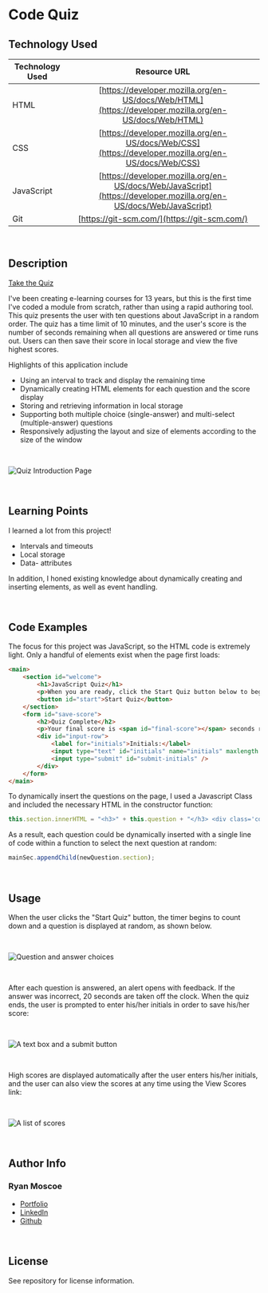 # Code Quiz

## Technology Used 

| Technology Used         | Resource URL           | 
| ------------- |:-------------:| 
| HTML    | [https://developer.mozilla.org/en-US/docs/Web/HTML](https://developer.mozilla.org/en-US/docs/Web/HTML) | 
| CSS     | [https://developer.mozilla.org/en-US/docs/Web/CSS](https://developer.mozilla.org/en-US/docs/Web/CSS)      |   
| JavaScript | [https://developer.mozilla.org/en-US/docs/Web/JavaScript](https://developer.mozilla.org/en-US/docs/Web/JavaScript) |
| Git | [https://git-scm.com/](https://git-scm.com/)     |    

</br>

## Description 

[Take the Quiz](https://rmoscoe.github.io/code-quiz-challenge/)

I've been creating e-learning courses for 13 years, but this is the first time I've coded a module from scratch, rather than using a rapid authoring tool. This quiz presents the user with ten questions about JavaScript in a random order. The quiz has a time limit of 10 minutes, and the user's score is the number of seconds remaining when all questions are answered or time runs out. Users can then save their score in local storage and view the five highest scores.

 Highlights of this application include
* Using an interval to track and display the remaining time
* Dynamically creating HTML elements for each question and the score display
* Storing and retrieving information in local storage
* Supporting both multiple choice (single-answer) and multi-select (multiple-answer) questions
* Responsively adjusting the layout and size of elements according to the size of the window

<br />

![Quiz Introduction Page](./assets/images/Welcome.jpg)

<br />

## Learning Points 


I learned a lot from this project!
* Intervals and timeouts
* Local storage
* Data- attributes

In addition, I honed existing knowledge about dynamically creating and inserting elements, as well as event handling.

<br />

## Code Examples

The focus for this project was JavaScript, so the HTML code is extremely light. Only a handful of elements exist when the page first loads:


```html
<main>
    <section id="welcome">
        <h1>JavaScript Quiz</h1>
        <p>When you are ready, click the Start Quiz button below to begin the quiz. You will have 10 minutes to answer 10 questions. For each incorrect answer, 20 seconds will be deducted from your remaining time. Your score will be the number of seconds remaining when you have answered all questions or when time runs out. Good luck!</p>
        <button id="start">Start Quiz</button>
    </section>
    <form id="save-score">
        <h2>Quiz Complete</h2>
        <p>Your final score is <span id="final-score"></span> seconds remaining. To save your score, enter your initials and click Submit.</p>
        <div id="input-row">
            <label for="initials">Initials:</label>
            <input type="text" id="initials" name="initials" maxlength = "3" required/>
            <input type="submit" id="submit-initials" />
        </div>    
    </form>
</main>
```

To dynamically insert the questions on the page, I used a Javascript Class and included the necessary HTML in the constructor function: 

```JavaScript
this.section.innerHTML = "<h3>" + this.question + "</h3> <div class='codeblock'><code>" + this.code + "</code></div><br /> <br /> <ul class = 'answers'><li class = 'answer-choice' data-correct = '" + this.answers[0].dataCorrect + "'>" + this.answers[0].text + "</li><li class = 'answer-choice' data-correct = '" + this.answers[1].dataCorrect + "'>" + this.answers[1].text + "</li><li class = 'answer-choice' data-correct = '" + this.answers[2].dataCorrect + "'>" + this.answers[2].text + "</li><li class = 'answer-choice' data-correct = '" + this.answers[3].dataCorrect + "'>" + this.answers[3].text + "</li></ul><br /> <button class = 'submit'>Submit</button>";

```

As a result, each question could be dynamically inserted with a single line of code within a function to select the next question at random: 

```javascript
mainSec.appendChild(newQuestion.section);
```

<br/>

## Usage 

When the user clicks the "Start Quiz" button, the timer begins to count down and a question is displayed at random, as shown below.

<br />

![Question and answer choices](./assets/images/Question.jpg)

<br />

After each question is answered, an alert opens with feedback. If the answer was incorrect, 20 seconds are taken off the clock. When the quiz ends, the user is prompted to enter his/her initials in order to save his/her score:

<br />

![A text box and a submit button](./assets/images/Complete.jpg)

<br />

High scores are displayed automatically after the user enters his/her initials, and the user can also view the scores at any time using the View Scores link:

<br />

![A list of scores](./assets/images/Scores.jpg)

<br />

## Author Info

### Ryan Moscoe 


* [Portfolio](https://rmoscoe.github.io/my-portfolio/)
* [LinkedIn](https://www.linkedin.com/in/ryan-moscoe-8652973/)
* [Github](https://github.com/rmoscoe)
<br/>

## License

See repository for license information.